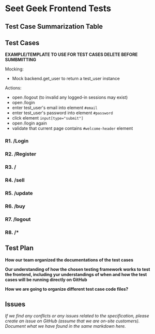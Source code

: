 # Seet Geek Frontend Tests

## Test Case Summarization Table

## Test Cases

**EXAMPLE/TEMPLATE TO USE FOR TEST CASES DELETE BEFORE SUMBMITTING**   

Mocking:
 - Mock backend.get_user to return a test_user instance 
 
Actions:
 - open /logout (to invalid any logged-in sessions may exist)
 - open /login
 - enter test_user's email into element `#email`
 - enter test_user's password into element `#password`
 - click element `input[type="submit"]`
 - open /login again
 - validate that current page contains `#welcome-header` element


### R1. /Login


### R2. /Register

### R3. /

### R4. /sell

### R5. /update

### R6. /buy

### R7. /logout

### R8. /*

## Test Plan

**How our team organized the documentations of the test cases**

**Our understanding of how the chosen testing framework works to test the frontend, including yur understandings of when and how the test cases will be running directly on GitHub**

**How we are going to organize different test case code files?**

## Issues

*If we find any conflicts or any issues related to the specification, please create an issue on GitHub (assume that we are on-site customers). Document what we have found in the same markdown here.*